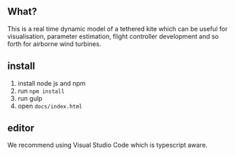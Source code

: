 ## What?
This is a real time dynamic model of a tethered kite which can be useful for visualisation, parameter estimation, flight controller development and so forth for airborne wind turbines. 

## install

1. install node js and npm
2. run `npm install`
3. run gulp
4. open `docs/index.html`

## editor
We recommend using Visual Studio Code which is typescript aware.  